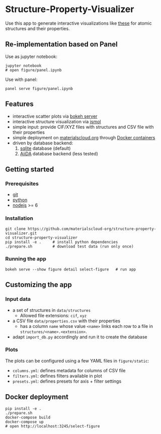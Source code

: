 # Structure-Property-Visualizer

Use this app to generate interactive visualizations like [these](https://www.materialscloud.org/discover/cofs#mcloudHeader) 
for atomic structures and their properties.

## Re-implementation based on Panel

Use as jupyter notebook:
```
jupyter notebook
# open figure/panel.ipynb
```

Use with panel:
```
panel serve figure/panel.ipynb
```

## Features

 * interactive scatter plots via [bokeh server](https://bokeh.pydata.org/en/1.0.4/)
 * interactive structure visualization via [jsmol](https://chemapps.stolaf.edu/jmol/docs/)
 * simple input: provide CIF/XYZ files with structures and CSV file with their properties
 * simple deployment on [materialscloud.org](https://www.materialscloud.org/discover/menu) through [Docker containers](http://docker.com)
 * driven by database backend:
   1. [sqlite](https://www.sqlite.org/index.html) database (default)
   1. [AiiDA](http://www.aiida.net/) database backend (less tested)

## Getting started

### Prerequisites

 * [git](https://git-scm.com/)
 * [python](https://www.python.org/)
 * [nodejs](https://nodejs.org/en/) >= 6

### Installation

```
git clone https://github.com/materialscloud-org/structure-property-visualizer.git
cd structure-property-visualizer
pip install -e .     # install python dependencies
./prepare.sh         # download test data (run only once)
```

### Running the app

```
bokeh serve --show figure detail select-figure   # run app
```

## Customizing the app

### Input data
 * a set of structures in `data/structures`
   * Allowed file extensions: `cif`, `xyz`
 * a CSV file `data/properties.csv` with their properties
   * has a column `name` whose value `<name>` links each row to a file in `structures/<name>.<extension>`.
 * adapt `import_db.py` accordingly and run it to create the database

### Plots

The plots can be configured using a few YAML files in `figure/static`:
 * `columns.yml`: defines metadata for columns of CSV file
 * `filters.yml`: defines filters available in plot
 * `presets.yml`: defines presets for axis + filter settings

## Docker deployment

```
pip install -e .
./prepare.sh
docker-compose build
docker-compose up
# open http://localhost:3245/select-figure
```
